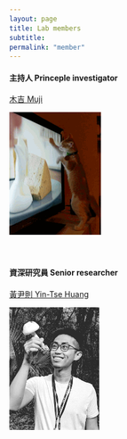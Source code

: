 ```yaml
---
layout: page
title: Lab members
subtitle:
permalink: "member"
---
```

<div class="container">
<div class="row">
  <div class="col-md-6">
    <h4>主持人 Princeple investigator</h4>
    <p><a href="pages/ythuang.md">木吉 Muji</a></p>
    <img src="/assets/img/people/Muji_TV_crop.gif">
  </div>
  <br>
  <br>
  <div class="col-md-6">
    <h4>資深研究員 Senior researcher</h4>
    <p><a href="pages/ythuang.md">黃尹則 Yin-Tse Huang</a></p>
    <img src="/assets/img/people/MeintheField_220px.png">
 </div>
</div>

